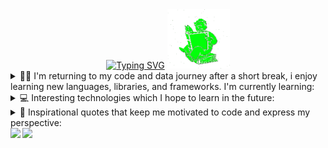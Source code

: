 <!--**Tawan-B/Tawan-B** is a ✨ _special_ ✨ repository because its `README.md` (this file) appears on your GitHub profile.-->


<div align="center">
  <a href="https://git.io/typing-svg"><img src="https://readme-typing-svg.demolab.com?font=Fira+Code&size=30&pause=1000&color=00FF00&width=435&lines=Greetings%2C+I'm+Tawan!;Currently+studying+I.T" alt="Typing SVG" /></a>
  <img src="./assets/falloutRead.gif" width="100px" height="95px"/>
</div>

<details>
  <summary>
    👨‍💻 I'm returning to my code and data journey after a short break, i enjoy learning new languages, libraries, and frameworks. I'm currently learning: 
  </summary>
  <br/>
  <div>
    <img src="https://img.shields.io/badge/Python-239120?style=for-the-badge&logo=python&logoColor=white" />
    <img src="https://img.shields.io/badge/Java-ED8B00?style=for-the-badge&logo=openjdk&logoColor=white" />
    <img src="https://img.shields.io/badge/C%23-00599C?style=for-the-badge&logo=c&logoColor=white" />
    <img src="https://img.shields.io/badge/Sql-018bff?style=for-the-badge&logo=amazon-rds&logoColor=white" />           
    <img src="https://img.shields.io/badge/MySQL-478CBF?style=for-the-badge&logo=mysql&logoColor=white" />
    <img src="https://img.shields.io/badge/R-276DC3?style=for-the-badge&logo=r&logoColor=white" />
    <img src="https://img.shields.io/badge/.NET-5C2D91?style=for-the-badge&logo=.net&logoColor=white" />
    <img src="https://img.shields.io/badge/Git-F05032?style=for-the-badge&logo=git&logoColor=white" />
    <img src="https://img.shields.io/badge/VS%20Code-0078D4?style=for-the-badge&logo=htmx&logoColor=white" />
    <img src="https://img.shields.io/badge/Windows-0078D6?style=for-the-badge&logo=webtrees&logoColor=white" />
    <img src="https://img.shields.io/badge/Ubuntu-35495E?style=for-the-badge&logo=ubuntu&logoColor=2CA5E0" />
    
  </div>
</details>

<details>
  <summary>
    💻 Interesting technologies which I hope to learn in the future: 
  </summary>
  <br/>
  <div>
    <img src="https://img.shields.io/badge/HTML5-F16529?style=for-the-badge&logo=html5&logoColor=white" />
    <img src="https://img.shields.io/badge/CSS3-1572B6?style=for-the-badge&logo=css3&logoColor=white" />
    <img src="https://img.shields.io/badge/JavaScript-F7DF1E?style=for-the-badge&logo=javascript&logoColor=white" />
    <img src="https://img.shields.io/badge/Scratch-4D97FF?style=for-the-badge&logo=Scratch&logoColor=white" />
    <img src="https://img.shields.io/badge/mac%20os-000000?style=for-the-badge&logo=apple&logoColor=white" />
    
  </div>
</details>

<details>
  <summary>
    💬 Inspirational quotes that keep me motivated to code and express my perspective: 
  </summary>
  <br/>
  <ul>
    <li id="quote???">
      <i>
        “The key to success in life is having that lifelong passion for learning that extends beyond good grades, test scores, and graduation dates”
      </i>
      🎓
    </li>
    <br/>
    <li id="quoteAristotle">
      <i>
        “The ignorant man affirms, the scientist doubts, the wise man reflects.” ~ Aristotle
      </i>
      📚
    </li>
     <br/>
    <li id="quoteSagan">
      <i>
        “We live in a society exquisitely dependent on science and technology, in which hardly anyone knows anything about science and technology. This is a clear prescription for disaster.” ~ Sagan, — <b>1990<b> —
      </i>
      🌌
    </li>
    <br/>

  <div align="right">
    <img src="./assets/falloutTea.gif" width="150px" height="145.4px"/>
  </div>
</details>
</details>
  <div>
<img src="https://github-readme-stats.vercel.app/api?username=Tawan-B&theme=transparent&bg_color=000000&border_color=00FF00&title_color=00FF00&text_color=00FF00"/>
<img src="https://github-readme-stats-git-masterrstaa-rickstaa.vercel.app/api/top-langs/?username=Tawan-B&layout=compact&bg_color=000000&border_color=00FF00&title_color=00FF00&text_color=00FF00"/>

  </div>
</details>

